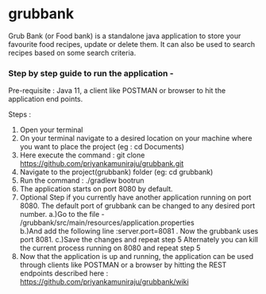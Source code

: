 # grubbank
Grub Bank (or Food bank) is a standalone java application to store your favourite food recipes, update or delete them. It can also be used to search recipes based on some search criteria. 
### Step by step guide to run the application - 

Pre-requisite : Java 11, a client like POSTMAN or browser to hit the application end points.

Steps :
1. Open your terminal
2. On your terminal navigate to a desired location on your machine where you want to place the project (eg : cd Documents)
3. Here execute the command : git clone https://github.com/priyankamuniraju/grubbank.git
4. Navigate to the project(grubbank) folder (eg: cd grubbank)
5. Run the command : ./gradlew bootrun
6. The application starts on port 8080 by default.
7. Optional Step if you currently have another application running on port 8080. The default port of grubbank can be changed to any desired port number. 
a.)Go to the file - /grubbank/src/main/resources/application.properties  
b.)And add the following line :server.port=8081 . Now the grubbank uses port 8081.
c.)Save the changes and repeat step 5
Alternately you can kill the current process running on 8080 and repeat step 5
8. Now that the application is up and running, the application can be used through clients like POSTMAN or a browser by hitting the REST endpoints described here : https://github.com/priyankamuniraju/grubbank/wiki 
